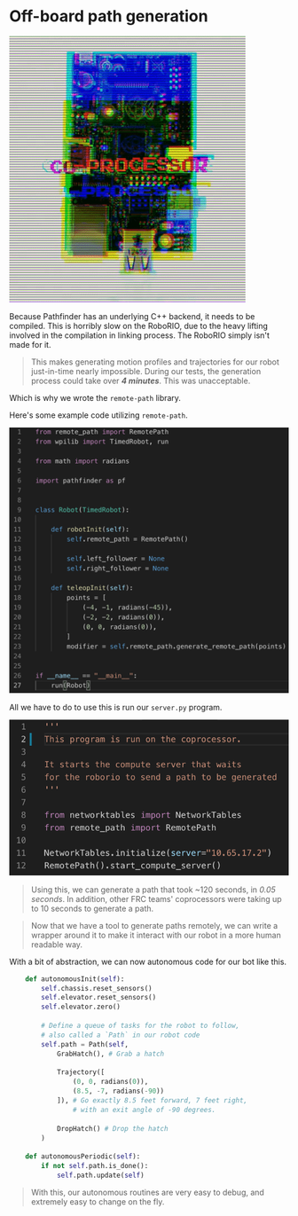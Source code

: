 # Off-board path generation

![Coprocessor](../../raspberry.gif)


Because Pathfinder has an underlying C++ backend, it needs to be compiled. This is horribly slow on the RoboRIO, due to the heavy lifting involved in the compilation in linking process. The RoboRIO simply isn't made for it.

> This makes generating motion profiles and trajectories for our robot just-in-time nearly impossible. During our tests, the generation process could take over ***4 minutes***. This was unacceptable.

Which is why we wrote the `remote-path` library.

Here's some example code utilizing `remote-path`.

![Remote Path](../../remote_path.png)

All we have to do to use this is run our `server.py` program.

![Server](../../server.png)

> Using this, we can generate a path that took ~120 seconds, in *0.05 seconds*. In addition, other FRC teams' coprocessors were taking up to 10 seconds to generate a path.


> Now that we have a tool to generate paths remotely, we can write a wrapper around it to make it interact with our robot in a more human readable way.


With a bit of abstraction, we can now autonomous code for our bot like this.

```python
    def autonomousInit(self):
        self.chassis.reset_sensors()
        self.elevator.reset_sensors()
        self.elevator.zero()

        # Define a queue of tasks for the robot to follow,
        # also called a `Path` in our robot code
        self.path = Path(self,
            GrabHatch(), # Grab a hatch

            Trajectory([
                (0, 0, radians(0)),
                (8.5, -7, radians(-90))
            ]), # Go exactly 8.5 feet forward, 7 feet right,
                # with an exit angle of -90 degrees.

            DropHatch() # Drop the hatch
        )

    def autonomousPeriodic(self):
        if not self.path.is_done():
            self.path.update(self)
```


> With this, our autonomous routines are very easy to debug, and extremely easy to change on the fly.